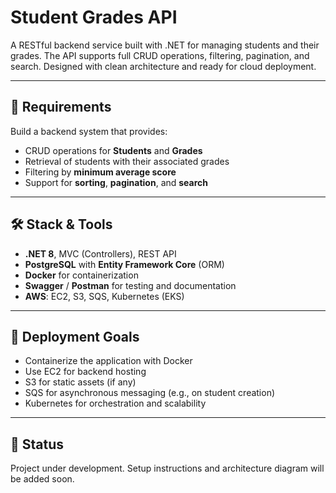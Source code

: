 # Student Grades API

A RESTful backend service built with .NET for managing students and their grades. The API supports full CRUD operations, filtering, pagination, and search. Designed with clean architecture and ready for cloud deployment.

---

## 🧩 Requirements

Build a backend system that provides:

- CRUD operations for **Students** and **Grades**
- Retrieval of students with their associated grades
- Filtering by **minimum average score**
- Support for **sorting**, **pagination**, and **search**

---

## 🛠️ Stack & Tools

- **.NET 8**, MVC (Controllers), REST API
- **PostgreSQL** with **Entity Framework Core** (ORM)
- **Docker** for containerization
- **Swagger** / **Postman** for testing and documentation
- **AWS**: EC2, S3, SQS, Kubernetes (EKS)

---

## 🚀 Deployment Goals

- Containerize the application with Docker
- Use EC2 for backend hosting
- S3 for static assets (if any)
- SQS for asynchronous messaging (e.g., on student creation)
- Kubernetes for orchestration and scalability

---

## 📌 Status

Project under development. Setup instructions and architecture diagram will be added soon.
